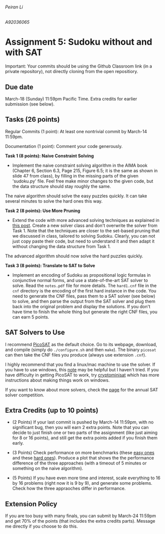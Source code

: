 ###### Peiran Li
###### A92036065

Assignment 5: Sudoku without and with SAT
=========

Important: Your commits should be using the Github Classroom link (in a private repository), not directly cloning from the open repositiory. 

Due date
-----
March-18 (Sunday) 11:59pm Pacific Time. Extra credits for earlier submission (see below). 

Tasks (26 points)
-----
Regular Commits (1 point): At least one nontrivial commit by March-14 11:59pm. 

Documentation (1 point): Comment your code generously. 

**Task 1 (8 points): Naive Constraint Solving**

- Implement the naive constraint solving algorithm in the AIMA book (Chapter 6, Section 6.3, Page 215, Figure 6.5; it is the same as shown in slide 47 from class), by filling in the missing parts of the given 'sudoku.py' file. Feel free make minor changes to the given code, but the data structure should stay roughly the same. 

The naive algorithm should solve the easy puzzles quickly. It can take several minutes to solve the hard ones this way. 

**Task 2 (8 points): Use More Pruning**

- Extend the code with more advanced solving techniques as explained in [this post](http://norvig.com/sudoku.html). Create a new solver class and don't overwrite the solver from Task 1. Note that the techniques are closer to the set-based pruning that we discussed in class, tailored to solving Sudoku. Clearly, you can not just copy paste their code, but need to understand it and then adapt it without changing the data structure from Task 1. 

The advanced algorithm should now solve the hard puzzles quickly. 

**Task 3 (8 points): Translate to SAT to Solve**

- Implement an encoding of Sudoku as propositional logic formulas in conjunctive normal forms, and use a state-of-the-art SAT solver to solve. Read the `notes.pdf` file for more details. The `hard1.cnf` file in the `cnf` directory is the encoding of the first hard instance in the code. You need to generate the CNF files, pass them to a SAT solver (see below) to solve, and then parse the output from the SAT solver and plug them back into the original problem and display the solutions. If you don't have time to finish the whole thing but generate the right CNF files, you can earn 5 points. 

SAT Solvers to Use
-----

I recommend [PicoSAT](http://fmv.jku.at/picosat/) as the default choice. Go to its webpage, download, and compile (simply do `./configure.sh` and then `make`). The binary `picosat` can then take the CNF files you produce (always use extension `.cnf`). 

I highly recommend that you find a linux/mac machine to use the solver. If you have to use windows, this [note](https://gist.github.com/ConstantineLignos/4601835) may be helpful but I haven't tried. If you have difficulty in getting PicoSAT to work, try [cryptominisat](https://github.com/msoos/cryptominisat) which has more instructions about making things work on windows. 

If you want to know about more solvers, check the [page](http://www.satcompetition.org/) for the annual SAT solver competition. 


Extra Credits (up to 10 points)
-----
- (2 Points) If your last commit is pushed by March-14 11:59pm, with no significant bug, then you will earn 2 extra points. Note that you can decide to just finish one or two parts of the assignment (like just aiming for 8 or 16 points), and still get the extra points added if you finish them early.  

- (3 Points) Check performance on more benchmarks (these [easy ones](http://norvig.com/easy50.txt) and these [hard ones](http://norvig.com/top95.txt)). Produce a plot that shows the the performance difference of the three approaches (with a timeout of 5 minutes or something on the naive algorithm). 

- (5 Points) If you have even more time and interest, scale everything to 16 by 16 problems (right now it is 9 by 9), and generate some problems. Check how the three appraoches differ in performance. 

Extension Policy
-----
If you are too busy with many finals, you can submit by March-24 11:59pm and get 70% of the points (that includes the extra credits parts). Message me directly if you choose to do this. 
